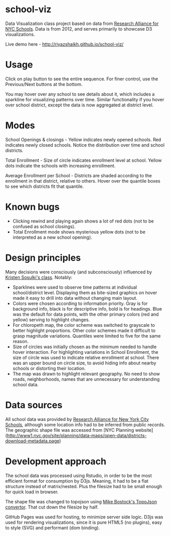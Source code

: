 # school-viz
Data Visualization class project based on data from [Research Alliance for NYC Schools](http://steinhardt.nyu.edu/research_alliance/). Data is from 2012, and serves primarily to showcase D3 visualizations.

Live demo here - http://riyazshaikh.github.io/school-viz/

# Usage

Click on play button to see the entire sequence. For finer control, use the Previous/Next buttons at the bottom. 

You may hover over any school to see details about it, which includes a sparkline for visualizing patterns over time. Similar functionality if you hover over school district, except the data is now aggregated at district level.

# Modes

School Openings & closings - Yellow indicates newly opened schools. Red indicates newly closed schools. Notice the distribution over time and school districts.

Total Enrollment - Size of circle indicates enrollment level at school. Yellow dots indicate the schools with increasing enrollment.

Average Enrollment per School - Districts are shaded according to the enrollment in that district, relative to others. Hover over the quantile boxes to see which districts fit that quantile.

# Known bugs

- Clicking rewind and playing again shows a lot of red dots (not to be confused as school closings).
- Total Enrollment mode shows mysterious yellow dots (not to be interpreted as a new school opening).


# Design principles

Many decisions were consciously (and subconsciously) influenced by [Kristen Sosulki's class](http://www.kristensosulski.com/2016/01/top-5-data-visualization-errors/). Notably:

- Sparklines were used to observe time patterns at individual school/district level. Displaying them as bite-sized graphics on hover made it easy to drill into data without changing main layout.
- Colors were chosen according to information priority. Gray is for background info, black is for descriptive info, bold is for headings. Blue was the default for data points, with the other primary colors (red and yellow) serving to highlight changes. 
- For chloropeth map, the color scheme was switched to grayscale to better highlight proportions. Other color schemes made it difficult to grasp magnitude variations. Quantiles were limited to five for the same reason.
- Size of circles was initially chosen as the minimum needed to handle hover interaction. For highlighting variations in School Enrollment, the size of circle was used to indicate relative enrollment at school. There was an upper bound on circle size, to avoid hiding info about nearby schools or distorting their location.
- The map was drawn to highlight relevant geography. No need to show roads, neighborhoods, names that are unnecessary for understanding school data.


# Data sources

All school data was provided by [Research Alliance for New York City Schools](http://steinhardt.nyu.edu/research_alliance/), although some location info had to be inferred from public records. The geographic shape file was accessed from [NYC Planning website] (http://www1.nyc.gov/site/planning/data-maps/open-data/districts-download-metadata.page) 


# Development approach

The school data was processed using Rstudio, in order to be the most efficient format for consumption by D3js. Meaning, it had to be a flat structure instead of matrix/nested. Plus the filesize had to be small enough for quick load in browser.

The shape file was changed to topojson using [Mike Bostock's TopoJson convertor](https://github.com/mbostock/topojson/wiki/Command-Line-Reference). That cut down the filesize by half.

GitHub Pages was used for hosting, to minimize server side logic. D3js was used for rendering visualizations, since it is pure HTML5 (no plugins), easy to style (SVG) and performant (dom binding). 



